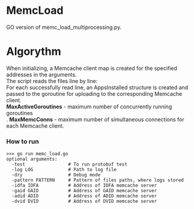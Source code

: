 # MemcLoad
GO version of memc_load_multiprocessing.py.<br>

# Algorythm
When initializing, a Memcache client map is created for the specified addresses in the arguments.<br>
The script reads the files line by line: <br>
For each successfully read line, an AppsInstalled structure is created and passed to the goroutine for uploading to the corresponding Memcache client.<br>
<b>MaxActiveGoroutines</b> - maximum number of concurrently running goroutines<br>.
<b>MaxMemcConns</b> - maximum number of simultaneous connections for each Memcache client.

### How to run
```
>>> go run memc_load.go 
optional arguments:
  -test                # To run protobuf test  
  -log LOG             # Path to log file
  -dry                 # Debug mode
  -pattern PATTERN     # Pattern of files paths, where logs stored
  -idfa IDFA           # Address of IDFA memcache server
  -gaid GAID           # Address of GAID memcache server
  -adid ADID           # Address of ADID memcache server
  -dvid DVID           # Address of DVID memcache server
```
